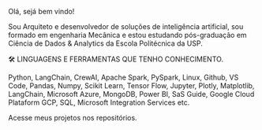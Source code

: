 Olá, sejá bem vindo!

Sou Arquiteto e desenvolvedor de soluções de inteligência artificial, sou formado em engenharia Mecânica e estou estudando pós-graduação em Ciência de Dados & Analytics da Escola Politécnica da USP.

🛠 LINGUAGENS E FERRAMENTAS QUE TENHO CONHECIMENTO.

Python, LangChain, CrewAI, Apache Spark, PySpark, Linux, Github, VS Code, Pandas, Numpy, Scikit Learn, Tensor Flow, Jupyter, Plotly, Matplotlib, LangChain, Microsoft Azure, MongoDB, Power BI, SaS Guide, Google Cloud Plataform GCP, SQL, Microsoft Integration Services etc.

Acesse meus projetos nos repositórios.
